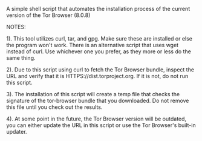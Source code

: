 A simple shell script that automates the installation process of the current version of the Tor Browser (8.0.8)

NOTES:

1). This tool utilizes curl, tar, and gpg. Make sure these are installed or else the program won't work. There is an alternative script that uses wget instead of curl. 
Use whichever one you prefer, as they more or less do the same thing.

2). Due to this script using curl to fetch the Tor Browser bundle, inspect the URL and verify that it is HTTPS://dist.torproject.org.
If it is not, do not run this script. 

3). The installation of this script will create a temp file that checks the signature of the tor-browser bundle that you downloaded. Do not remove this file until you check out the results. 

4). At some point in the future, the Tor Browser version will be outdated, you can either update the URL in this script or use the Tor Browser's built-in updater. 
